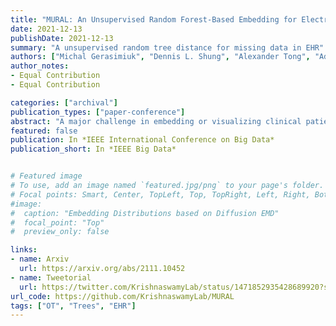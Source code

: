 ```yaml
---
title: "MURAL: An Unsupervised Random Forest-Based Embedding for Electronic Health Record Data"
date: 2021-12-13
publishDate: 2021-12-13
summary: "A unsupervised random tree distance for missing data in EHR"
authors: ["Michal Gerasimiuk", "Dennis L. Shung", "Alexander Tong", "Adrian J. Stanley", "Machael Shultz", "Jeffrey Ngu", "Loren Laine", "Guy Wolf", "Smita Krishnaswamy"]
author_notes:
- Equal Contribution
- Equal Contribution

categories: ["archival"]
publication_types: ["paper-conference"]
abstract: "A major challenge in embedding or visualizing clinical patient data is the heterogeneity of variable types including continuous lab values, categorical diagnostic codes, as well as missing or incomplete data. In particular, in EHR data, some variables are {\em missing not at random (MNAR)} but deliberately not collected and thus are a source of information. For example, lab tests may be deemed necessary for some patients on the basis of suspected diagnosis, but not for others. Here we present the MURAL forest -- an unsupervised random forest for representing data with disparate variable types (e.g., categorical, continuous, MNAR). MURAL forests consist of a set of decision trees where node-splitting variables are chosen at random, such that the marginal entropy of all other variables is minimized by the split. This allows us to also split on MNAR variables and discrete variables in a way that is consistent with the continuous variables. The end goal is to learn the MURAL embedding of patients using average tree distances between those patients. These distances can be fed to nonlinear dimensionality reduction method like PHATE to derive visualizable embeddings. While such methods are ubiquitous in continuous-valued datasets (like single cell RNA-sequencing) they have not been used extensively in mixed variable data. We showcase the use of our method on one artificial and two clinical datasets. We show that using our approach, we can visualize and classify data more accurately than competing approaches. Finally, we show that MURAL can also be used to compare cohorts of patients via the recently proposed tree-sliced Wasserstein distances."
featured: false
publication: In *IEEE International Conference on Big Data*
publication_short: In *IEEE Big Data*


# Featured image
# To use, add an image named `featured.jpg/png` to your page's folder.
# Focal points: Smart, Center, TopLeft, Top, TopRight, Left, Right, BottomLeft, Bottom, BottomRight.
#image:
#  caption: "Embedding Distributions based on Diffusion EMD"
#  focal_point: "Top"
#  preview_only: false

links:
- name: Arxiv
  url: https://arxiv.org/abs/2111.10452
- name: Tweetorial
  url: https://twitter.com/KrishnaswamyLab/status/1471852935428689920?s=20&t=sxgkKOqRneKIf3AmEpJJBA
url_code: https://github.com/KrishnaswamyLab/MURAL
tags: ["OT", "Trees", "EHR"]
---
```


